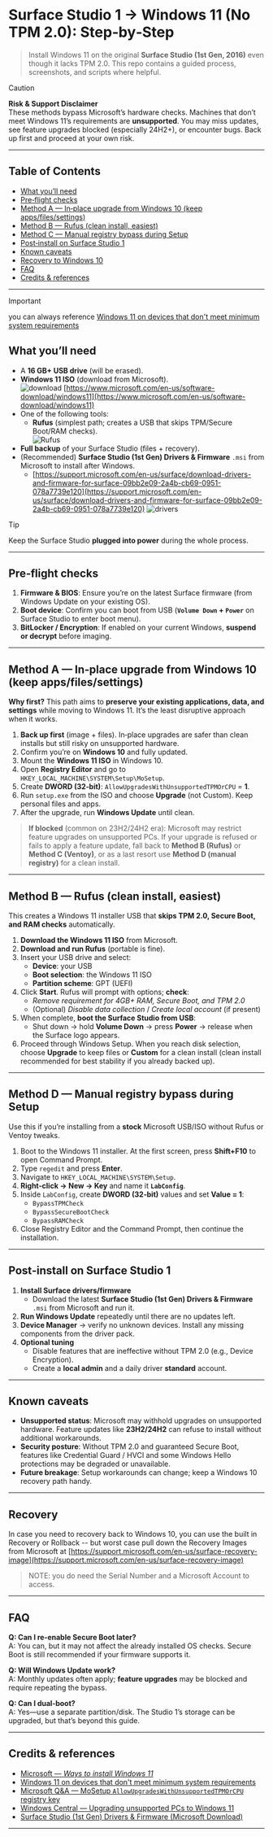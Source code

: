 # Surface Studio 1 → Windows 11 (No TPM 2.0): Step‑by‑Step

> Install Windows 11 on the original **Surface Studio (1st Gen, 2016)** even though it lacks TPM 2.0. This repo contains a guided process, screenshots, and scripts where helpful.

> [!CAUTION]
> **Risk & Support Disclaimer**  
> These methods bypass Microsoft’s hardware checks. Machines that don’t meet Windows 11’s requirements are **unsupported**. You may miss updates, see feature upgrades blocked (especially 24H2+), or encounter bugs. Back up first and proceed at your own risk.

---

## Table of Contents
- [What you’ll need](#what-youll-need)
- [Pre‑flight checks](#pre-flight-checks)
- [Method A — In‑place upgrade from Windows 10 (keep apps/files/settings)](#method-a--in-place-upgrade-from-windows-10-keep-appsfilessettings)
- [Method B — Rufus (clean install, easiest)](#method-b--rufus-clean-install-easiest)
- [Method C — Manual registry bypass during Setup](#method-d--manual-registry-bypass-during-setup)
- [Post‑install on Surface Studio 1](#post-install-on-surface-studio-1)
- [Known caveats](#known-caveats)
- [Recovery to Windows 10](#recovery)
- [FAQ](#faq)
- [Credits & references](#credits--references)

---

> [!IMPORTANT]
> you can always reference [Windows 11 on devices that don't meet minimum system requirements](https://support.microsoft.com/en-us/windows/windows-11-on-devices-that-don-t-meet-minimum-system-requirements-0b2dc4a2-5933-4ad4-9c09-ef0a331518f1) 

## What you’ll need

- A **16 GB+ USB drive** (will be erased).
- **Windows 11 ISO** (download from Microsoft).  
  ![download](images/01-ms-iso-download.png)
  [https://www.microsoft.com/en-us/software-download/windows11](https://www.microsoft.com/en-us/software-download/windows11)
- One of the following tools:
  - **Rufus** (simplest path; creates a USB that skips TPM/Secure Boot/RAM checks).  
    ![Rufus](./images/02-rufus-options.png)
- **Full backup** of your Surface Studio (files + recovery).  
- (Recommended) **Surface Studio (1st Gen) Drivers & Firmware** `.msi` from Microsoft to install after Windows.  
  - [https://support.microsoft.com/en-us/surface/download-drivers-and-firmware-for-surface-09bb2e09-2a4b-cb69-0951-078a7739e120](https://support.microsoft.com/en-us/surface/download-drivers-and-firmware-for-surface-09bb2e09-2a4b-cb69-0951-078a7739e120)
  ![drivers](images/05-surface-drivers.png)

> [!TIP]
> Keep the Surface Studio **plugged into power** during the whole process.

---

## Pre‑flight checks

1. **Firmware & BIOS**: Ensure you’re on the latest Surface firmware (from Windows Update on your existing OS).  
2. **Boot device**: Confirm you can boot from USB (**`Volume Down` + `Power`** on Surface Studio to enter boot menu).
3. **BitLocker / Encryption**: If enabled on your current Windows, **suspend or decrypt** before imaging.

---

## Method A — In‑place upgrade from Windows 10 (keep apps/files/settings)

**Why first?** This path aims to **preserve your existing applications, data, and settings** while moving to Windows 11. It’s the least disruptive approach when it works.

1. **Back up first** (image + files). In‑place upgrades are safer than clean installs but still risky on unsupported hardware.
2. Confirm you’re on **Windows 10** and fully updated.
3. Mount the **Windows 11 ISO** in Windows 10.
4. Open **Registry Editor** and go to `HKEY_LOCAL_MACHINE\SYSTEM\Setup\MoSetup`.
5. Create **DWORD (32‑bit)**: `AllowUpgradesWithUnsupportedTPMOrCPU` = **1**.
6. Run `setup.exe` from the ISO and choose **Upgrade** (not Custom). Keep personal files and apps.
7. After the upgrade, run **Windows Update** until clean.

> **If blocked** (common on 23H2/24H2 era): Microsoft may restrict feature upgrades on unsupported PCs. If your upgrade is refused or fails to apply a feature update, fall back to **Method B (Rufus)** or **Method C (Ventoy)**, or as a last resort use **Method D (manual registry)** for a clean install.

---

## Method B — Rufus (clean install, easiest)

This creates a Windows 11 installer USB that **skips TPM 2.0, Secure Boot, and RAM checks** automatically.

1. **Download the Windows 11 ISO** from Microsoft.  
2. **Download and run Rufus** (portable is fine).  
3. Insert your USB drive and select:
   - **Device**: your USB
   - **Boot selection**: the Windows 11 ISO
   - **Partition scheme**: GPT (UEFI)
4. Click **Start**. Rufus will prompt with options; **check**:
   - _Remove requirement for 4GB+ RAM, Secure Boot, and TPM 2.0_
   - (Optional) _Disable data collection_ / _Create local account_ (if present)
5. When complete, **boot the Surface Studio from USB**:
   - Shut down → hold **Volume Down** → press **Power** → release when the Surface logo appears.
6. Proceed through Windows Setup. When you reach disk selection, choose **Upgrade** to keep files or **Custom** for a clean install (clean install recommended for best stability if you already backed up).

---

## Method D — Manual registry bypass during Setup

Use this if you’re installing from a **stock** Microsoft USB/ISO without Rufus or Ventoy tweaks.

1. Boot to the Windows 11 installer. At the first screen, press **Shift+F10** to open Command Prompt.
2. Type `regedit` and press **Enter**.
3. Navigate to `HKEY_LOCAL_MACHINE\SYSTEM\Setup`.
4. **Right‑click → New → Key** and name it **`LabConfig`**.
5. Inside `LabConfig`, create **DWORD (32‑bit)** values and set **Value = 1**:
   - `BypassTPMCheck`
   - `BypassSecureBootCheck`
   - `BypassRAMCheck`
6. Close Registry Editor and the Command Prompt, then continue the installation.


---

## Post‑install on Surface Studio 1

1. **Install Surface drivers/firmware**
   - Download the latest **Surface Studio (1st Gen) Drivers & Firmware** `.msi` from Microsoft and run it.
2. **Run Windows Update** repeatedly until there are no updates left.
3. **Device Manager** → verify no unknown devices. Install any missing components from the driver pack.
4. **Optional tuning**
   - Disable features that are ineffective without TPM 2.0 (e.g., Device Encryption).  
   - Create a **local admin** and a daily driver **standard** account.


---

## Known caveats

- **Unsupported status**: Microsoft may withhold upgrades on unsupported hardware. Feature updates like **23H2/24H2** can refuse to install without additional workarounds.  
- **Security posture**: Without TPM 2.0 and guaranteed Secure Boot, features like Credential Guard / HVCI and some Windows Hello protections may be degraded or unavailable.
- **Future breakage**: Setup workarounds can change; keep a Windows 10 recovery path handy.

---

## Recovery

In case you need to recovery back to Windows 10, you can use the built in Recovery or Rollback -- but worst case pull down the Recovery Images from Microsoft at [https://support.microsoft.com/en-us/surface-recovery-image](https://support.microsoft.com/en-us/surface-recovery-image)

>NOTE: you do need the Serial Number and a Microsoft Account to access.

---

## FAQ

**Q: Can I re‑enable Secure Boot later?**  
A: You can, but it may not affect the already installed OS checks. Secure Boot is still recommended if your firmware supports it.

**Q: Will Windows Update work?**  
A: Monthly updates often apply; **feature upgrades** may be blocked and require repeating the bypass.

**Q: Can I dual‑boot?**  
A: Yes—use a separate partition/disk. The Studio 1’s storage can be upgraded, but that’s beyond this guide.

---

## Credits & references

- [Microsoft — *Ways to install Windows 11*](https://support.microsoft.com/en-us/windows/ways-to-install-windows-11-e0edbbfb-cfc5-4011-868b-2ce77ac7c70e)
- [Windows 11 on devices that don't meet minimum system requirements](https://support.microsoft.com/en-us/windows/windows-11-on-devices-that-don-t-meet-minimum-system-requirements-0b2dc4a2-5933-4ad4-9c09-ef0a331518f1)
- [Microsoft Q&A — MoSetup `AllowUpgradesWithUnsupportedTPMOrCPU` registry key](https://learn.microsoft.com/en-us/answers/questions/1083269/instruction-on-win11-upgrade-website-fails-to-offe) 
- [Windows Central — Upgrading unsupported PCs to Windows 11](https://www.windowscentral.com/how-upgrade-unsupported-computer-windows-11)
- [Surface Studio (1st Gen) Drivers & Firmware (Microsoft Download)](https://www.microsoft.com/en-us/download/details.aspx?id=54311&msockid=102d8428a6f06cc80d48978ca2f06a3e)

---



